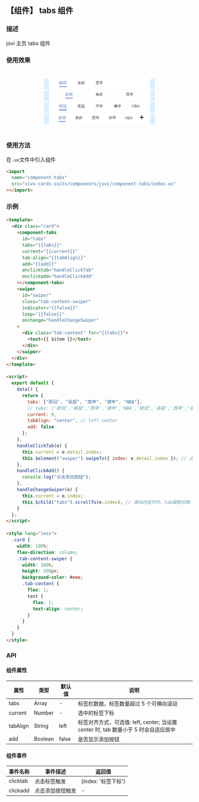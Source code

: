## 【组件】 tabs 组件

### 描述

jovi 主页 tabs 组件

### 使用效果

<div style="text-align: center;margin: 40px;">
  <img src="../../assets/jovi-component-tabs-1.jpg" style="width:300px" alt="jovi-component-tabs-1"/>
  <img src="../../assets/jovi-component-tabs-2.jpg" style="width:300px" alt="jovi-component-tabs-2"/>
  <img src="../../assets/jovi-component-tabs-3.jpg" style="width:300px" alt="jovi-component-tabs-3"/>
  <img src="../../assets/jovi-component-tabs-4.jpg" style="width:300px" alt="jovi-component-tabs-4"/>
</div>

### 使用方法

在`.ux`文件中引入组件

```html
<import
  name="component-tabs"
  src="vivo-cards-suits/components/jovi/component-tabs/index.ux"
></import>
```

### 示例

```html
<template>
  <div class="card">
    <component-tabs
      id="tabs"
      tabs="{{tabs}}"
      current="{{current}}"
      tab-align="{{tabAlign}}"
      add="{{add}}"
      onclicktab="handleClickTab"
      onclickadd="handleClickAdd"
    ></component-tabs>
    <swiper
      id="swiper"
      class="tab-content-swiper"
      indicator="{{false}}"
      loop="{{false}}"
      onchange="handleChangeSwiper"
    >
      <div class="tab-content" for="{{tabs}}">
        <text>{{ $item }}</text>
      </div>
    </swiper>
  </div>
</template>

<script>
  export default {
    data() {
      return {
        tabs: ["欧冠", "英超", "西甲", "德甲", "NBA"],
        // tabs: ['欧冠','英超','西甲','德甲','NBA','欧冠','英超','西甲','德甲','NBA'],
        current: 0,
        tabAlign: "center", // left center
        add: false
      };
    },
    handleClickTab(e) {
      this.current = e.detail.index;
      this.$element("swiper").swipeTo({ index: e.detail.index }); // 点击tab时，内容页跟随切换
    },
    handleClickAdd() {
      console.log("点击添加按钮");
    },
    handleChangeSwiper(e) {
      this.current = e.index;
      this.$child("tabs").scrollTo(e.index); // 滑动内容页时，tab跟随切换
    }
  };
</script>

<style lang="less">
  .card {
    width: 100%;
    flex-direction: column;
    .tab-content-swiper {
      width: 100%;
      height: 500px;
      background-color: #eee;
      .tab-content {
        flex: 1;
        text {
          flex: 1;
          text-align: center;
        }
      }
    }
  }
</style>
```

### API

#### 组件属性

| 属性     | 类型    | 默认值 | 说明                                                                                |
| -------- | ------- | ------ | ----------------------------------------------------------------------------------- |
| tabs     | Array   | -      | 标签栏数据，标签数量超过 5 个可横向滚动                                             |
| current  | Number  | -      | 选中的标签下标                                                                      |
| tabAlign | String  | left   | 标签对齐方式，可选值: left, center; 当设置 center 时, tab 数量小于 5 时会自适应居中 |
| add      | Boolean | false  | 是否显示添加按钮                                                                    |

#### 组件事件

| 事件名称 | 事件描述         | 返回值              |
| -------- | ---------------- | ------------------- |
| clicktab | 点击标签触发     | {index: '标签下标'} |
| clickadd | 点击添加按钮触发 | -                   |
